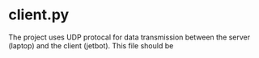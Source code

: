 # client.py

The project uses UDP protocal for data transmission between the server (laptop) and the client (jetbot). This file should be&#x20;
